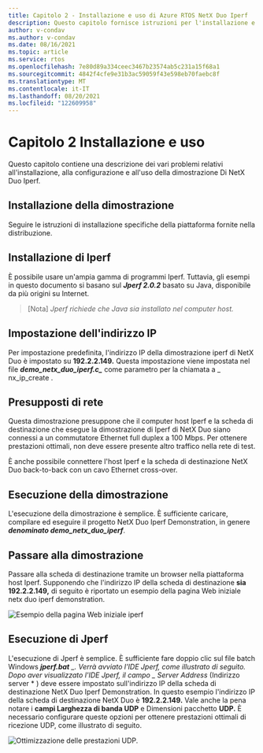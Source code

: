 ```yaml
---
title: Capitolo 2 - Installazione e uso di Azure RTOS NetX Duo Iperf
description: Questo capitolo fornisce istruzioni per l'installazione e l'uso dell'esempio Iperf.
author: v-condav
ms.author: v-condav
ms.date: 08/16/2021
ms.topic: article
ms.service: rtos
ms.openlocfilehash: 7e80d89a334ceec3467b23574ab5c231a15f68a1
ms.sourcegitcommit: 4842f4cfe9e31b3ac59059f43e598eb70faebc8f
ms.translationtype: MT
ms.contentlocale: it-IT
ms.lasthandoff: 08/20/2021
ms.locfileid: "122609958"
---
```

# <a name="chapter-2-installation-and-use"></a>Capitolo 2 Installazione e uso

Questo capitolo contiene una descrizione dei vari problemi relativi all'installazione, alla configurazione e all'uso della dimostrazione Di NetX Duo Iperf.

## <a name="installing-the-demonstration"></a>Installazione della dimostrazione

Seguire le istruzioni di installazione specifiche della piattaforma fornite nella distribuzione.

## <a name="installing-iperf"></a>Installazione di Iperf

È possibile usare un'ampia gamma di programmi Iperf. Tuttavia, gli esempi in questo documento si basano sul ***Jperf 2.0.2*** basato su Java, disponibile da più origini su Internet.

> [Nota] *Jperf richiede che Java sia installato nel computer host.*

## <a name="setting-the-ip-address"></a>Impostazione dell'indirizzo IP

Per impostazione predefinita, l'indirizzo IP della dimostrazione iperf di NetX Duo è impostato su **192.2.2.149.** Questa impostazione viene impostata nel file **_demo_netx_duo_iperf.c_*_*** come parametro per la chiamata a _ nx_ip_create .

## <a name="network-assumptions"></a>Presupposti di rete

Questa dimostrazione presuppone che il computer host Iperf e la scheda di destinazione che esegue la dimostrazione di Iperf di NetX Duo siano connessi a un commutatore Ethernet full duplex a 100 Mbps. Per ottenere prestazioni ottimali, non deve essere presente altro traffico nella rete di test.

È anche possibile connettere l'host Iperf e la scheda di destinazione NetX Duo back-to-back con un cavo Ethernet cross-over.

## <a name="running-the-demonstration"></a>Esecuzione della dimostrazione

L'esecuzione della dimostrazione è semplice. È sufficiente caricare, compilare ed eseguire il progetto NetX Duo Iperf Demonstration, in genere ***denominato demo_netx_duo_iperf***.

## <a name="browse-to-the-demonstration"></a>Passare alla dimostrazione

Passare alla scheda di destinazione tramite un browser nella piattaforma host Iperf. Supponendo che l'indirizzo IP della scheda di destinazione **sia 192.2.2.149,** di seguito è riportato un esempio della pagina Web iniziale netx duo iperf demonstration.

![Esempio della pagina Web iniziale iperf](media/Picture1.jpg)

## <a name="running-jperf"></a>Esecuzione di Jperf

L'esecuzione di Jperf è semplice. È sufficiente fare doppio clic sul file batch Windows ***jperf.bat** _. Verrà avviato l'IDE Jperf, come illustrato di seguito. Dopo aver visualizzato l'IDE Jperf, il campo _ *Server Address** (Indirizzo server * ) deve essere impostato sull'indirizzo IP della scheda di destinazione NetX Duo Iperf Demonstration. In questo esempio l'indirizzo IP della scheda di destinazione NetX Duo è **192.2.2.149.** Vale anche la pena notare i **campi Larghezza di banda UDP** e Dimensioni pacchetto **UDP.** È necessario configurare queste opzioni per ottenere prestazioni ottimali di ricezione UDP, come illustrato di seguito.

![Ottimizzazione delle prestazioni UDP.](media/Picture2.jpg)
